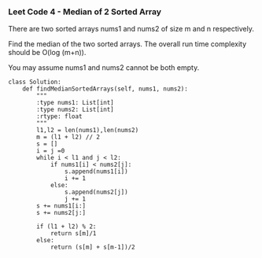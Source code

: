 ### Leet Code 4 - Median of 2 Sorted Array

There are two sorted arrays nums1 and nums2 of size m and n respectively.  

Find the median of the two sorted arrays. The overall run time complexity should be O(log (m+n)).  

You may assume nums1 and nums2 cannot be both empty.  



```
class Solution:
    def findMedianSortedArrays(self, nums1, nums2):
        """
        :type nums1: List[int]
        :type nums2: List[int]
        :rtype: float
        """
        l1,l2 = len(nums1),len(nums2)
        m = (l1 + l2) // 2
        s = []
        i = j =0
        while i < l1 and j < l2:
            if nums1[i] < nums2[j]:
                s.append(nums1[i])
                i += 1
            else:
                s.append(nums2[j])
                j += 1
        s += nums1[i:]
        s += nums2[j:]

        if (l1 + l2) % 2:
            return s[m]/1
        else:
            return (s[m] + s[m-1])/2
```
